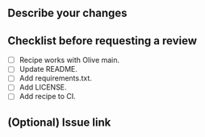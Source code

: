 ## Describe your changes

## Checklist before requesting a review
- [ ] Recipe works with Olive main.
- [ ] Update README.
- [ ] Add requirements.txt.
- [ ] Add LICENSE.
- [ ] Add recipe to CI.

## (Optional) Issue link
